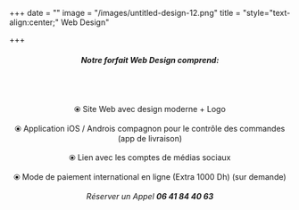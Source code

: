 +++
date = ""
image = "/images/untitled-design-12.png"
title = "style=\"text-align:center;\" Web Design"

+++
<h5 style="text-align:center;"><b>Notre forfait Web Design comprend:</b></h5><br><br><p style="text-align:center;">⦿ Site Web avec design moderne + Logo<br><br>⦿ Application iOS / Androis compagnon pour le contrôle des commandes (app de livraison)<br><br>⦿ Lien avec les comptes de médias sociaux<br><br>⦿ Mode de paiement international en ligne (Extra 1000 Dh) (sur demande)<br><br><i>Réserver un Appel <b>06 41 84 40 63</i></p>